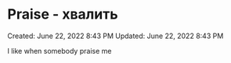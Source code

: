 # Praise - хвалить

Created: June 22, 2022 8:43 PM
Updated: June 22, 2022 8:43 PM

I like when somebody praise me